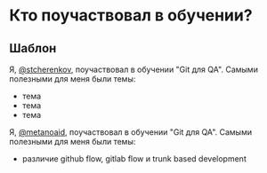 # Кто поучаствовал в обучении?

## Шаблон

Я, [@stcherenkov](https://github.com/stcherenkov), поучаствовал в обучении "Git для QA". 
Самыми полезными для меня были темы:
* тема
* тема
* тема

Я, [@metanoaid](https://github.com/metanoaid), поучаствовал в обучении "Git для QA". 
Самыми полезными для меня были темы:
* различие github flow, gitlab flow и trunk based development

